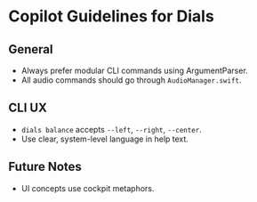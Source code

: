 # Copilot Guidelines for Dials

## General
- Always prefer modular CLI commands using ArgumentParser.
- All audio commands should go through `AudioManager.swift`.

## CLI UX
- `dials balance` accepts `--left`, `--right`, `--center`.
- Use clear, system-level language in help text.

## Future Notes
- UI concepts use cockpit metaphors.